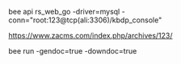 bee api rs_web_go -driver=mysql -conn="root:123@tcp(ali:3306)/kbdp_console"  


https://www.zacms.com/index.php/archives/123/  


bee run -gendoc=true -downdoc=true